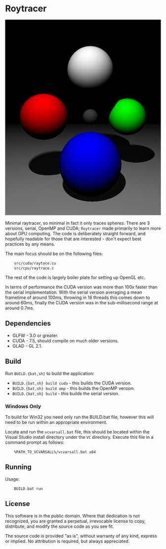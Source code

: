 # Roytracer

![Roytraced Spheres](./img/roytracer.png)

Minimal raytracer, so minimal in fact it only traces spheres. There are 3
versions, serial, OpenMP and CUDA; `Roytracer` made primarily to learn more about
GPU computing. The code is deliberately straight forward, and hopefully readable
for those that are interested - don't expect best practices by any means.

The main focus should be on the following files:

```
    src/cuda/raytace.cu
    src/cpu/raytrace.c
```

The rest of the code is largely boiler plate for setting up OpenGL etc.

In terms of performance the CUDA version was more than 100x faster than the
serial implementation. With the serial version averaging a mean frametime of
around 100ms, throwing in 16 threads this comes down to around 60ms, finally the
CUDA version was in the sub-millisecond range at around 0.7ms.

## Dependencies

 - GLFW - 3.0 or greater.
 - CUDA - 7.5, should compile on much older versions.
 - GLAD - GL 2.1.

## Build

Run `BUILD.{bat,sh}` to build the application:

 - `BUILD.{bat,sh} build cuda` - this builds the CUDA version.
 - `BUILD.{bat,sh} build omp` - this builds the OpenMP version.
 - `BUILD.{bat,sh} build` - this builds the serial version.

### Windows Only

To build for Win32 you need only run the BUILD.bat file, however this will need
to be run within an appropriate environment.

Locate and run the `vcvarsall.bat` file, this should be located within the
Visual Studio install directory under the `VC` directory. Execute this file in
a command prompt as follows:

```
    %PATH_TO_VCVARSALL%/vcvarsall.bat x64
```

## Running

Usage:

```
    BUILD.bat run
```

## License

This software is in the public domain. Where that dedication is not recognized,
you are granted a perpetual, irrevocable license to copy, distribute, and modify
the source code as you see fit.

The source code is provided "as is", without warranty of any kind, express or implied.
No attribution is required, but always appreciated.
